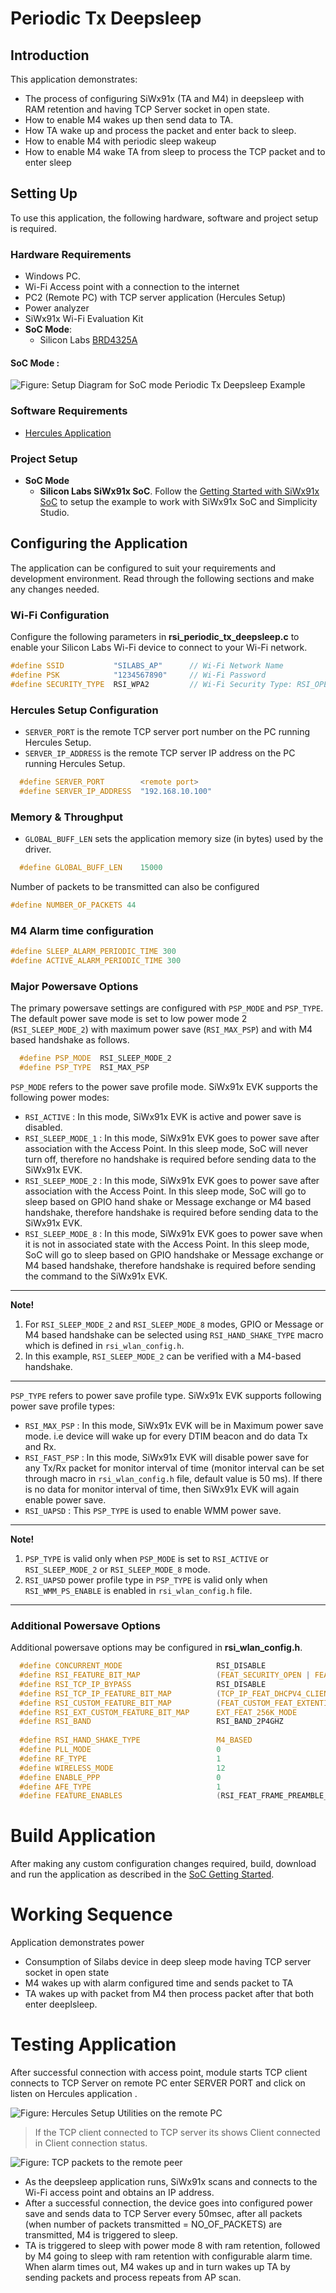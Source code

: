 # Periodic Tx Deepsleep

## Introduction

This application demonstrates: 
* The process of configuring SiWx91x (TA and M4) in deepsleep with RAM retention and having TCP Server socket in open state.
* How to enable M4 wakes up then send data to TA.
* How TA wake up and process the packet and enter back to sleep.
* How to enable M4 with periodic sleep wakeup
* How to enable M4 wake TA from sleep to process the TCP packet and to enter sleep

## Setting Up 
To use this application, the following hardware, software and project setup is required.

### Hardware Requirements  
  - Windows PC.
  - Wi-Fi Access point with a connection to the internet
  - PC2 (Remote PC) with TCP server application (Hercules Setup)
  - Power analyzer
  - SiWx91x Wi-Fi Evaluation Kit
  - **SoC Mode**: 
      - Silicon Labs [BRD4325A](https://www.silabs.com/)
  
#### SoC Mode : 

![Figure: Setup Diagram for SoC mode Periodic Tx Deepsleep Example](resources/readme/image184soc.png)

### Software Requirements
  - [Hercules Application](https://www.hw-group.com/files/download/sw/version/hercules_3-2-8.exe)
   
### Project Setup
- **SoC Mode**
  - **Silicon Labs SiWx91x SoC**. Follow the [Getting Started with SiWx91x SoC](https://docs.silabs.com/) to setup the example to work with SiWx91x SoC and Simplicity Studio.

## Configuring the Application
The application can be configured to suit your requirements and development environment.
Read through the following sections and make any changes needed. 

### Wi-Fi Configuration
Configure the following parameters in **rsi_periodic_tx_deepsleep.c** to enable your Silicon Labs Wi-Fi device to connect to your Wi-Fi network.

```c
#define SSID           "SILABS_AP"      // Wi-Fi Network Name
#define PSK            "1234567890"     // Wi-Fi Password
#define SECURITY_TYPE  RSI_WPA2         // Wi-Fi Security Type: RSI_OPEN / RSI_WPA / RSI_WPA2
```

### Hercules Setup  Configuration
- `SERVER_PORT` is the remote TCP server port number on the PC running Hercules Setup.
- `SERVER_IP_ADDRESS` is the remote TCP server IP address on the PC running Hercules Setup. 

```c
  #define SERVER_PORT        <remote port>
  #define SERVER_IP_ADDRESS  "192.168.10.100"
```
### Memory & Throughput
  - `GLOBAL_BUFF_LEN` sets the application memory size (in bytes) used by the driver.

```c
  #define GLOBAL_BUFF_LEN    15000
```

Number of packets to be transmitted can also be configured

```c
#define NUMBER_OF_PACKETS 44
```

### M4 Alarm time configuration
```c
#define SLEEP_ALARM_PERIODIC_TIME 300
#define ACTIVE_ALARM_PERIODIC_TIME 300
```

### Major Powersave Options
The primary powersave settings are configured with `PSP_MODE` and `PSP_TYPE`. The default power save mode is set to low power mode 2 (`RSI_SLEEP_MODE_2`) with maximum power save (`RSI_MAX_PSP`) and with M4 based handshake as follows.

```c
  #define PSP_MODE  RSI_SLEEP_MODE_2
  #define PSP_TYPE  RSI_MAX_PSP
```

`PSP_MODE` refers to the power save profile mode. SiWx91x EVK supports the following power modes:

  - `RSI_ACTIVE` : In this mode, SiWx91x EVK is active and power save is disabled.
  - `RSI_SLEEP_MODE_1` : In this mode, SiWx91x EVK goes to power save after association with the Access Point. In this sleep mode, SoC will never turn off, therefore no handshake is required before sending data to the SiWx91x EVK.
  - `RSI_SLEEP_MODE_2` : In this mode, SiWx91x EVK goes to power save after association with the Access Point. In this sleep mode, SoC will go to sleep based on GPIO hand shake or Message exchange or M4 based handshake, therefore handshake is required before sending data to the SiWx91x EVK.
  - `RSI_SLEEP_MODE_8` : In this mode, SiWx91x EVK goes to power save when it is not in associated state with the Access Point. In this sleep mode, SoC will go to sleep based on GPIO handshake or Message exchange or M4 based handshake, therefore handshake is required before sending the command to the SiWx91x EVK.

---- 

**Note!**
  1. For `RSI_SLEEP_MODE_2` and `RSI_SLEEP_MODE_8` modes, GPIO or Message or M4 based handshake can be selected using `RSI_HAND_SHAKE_TYPE` macro which is defined in `rsi_wlan_config.h`.
  2. In this example, `RSI_SLEEP_MODE_2` can be verified with a M4-based handshake. 

----

`PSP_TYPE` refers to power save profile type. SiWx91x EVK supports following power save profile types:
  - `RSI_MAX_PSP` : In this mode, SiWx91x EVK will be in Maximum power save mode. i.e device will wake up for every DTIM beacon and do data Tx and Rx.
  - `RSI_FAST_PSP` : In this mode, SiWx91x EVK will disable power save for any Tx/Rx packet for monitor interval of time (monitor interval can be set through macro in `rsi_wlan_config.h` file, default value is 50 ms). If there is no data for monitor interval of time, then SiWx91x EVK will again enable power save.
  - `RSI_UAPSD` : This `PSP_TYPE` is used to enable WMM power save.

----

**Note!**
  1. `PSP_TYPE` is valid only when `PSP_MODE` is set to `RSI_ACTIVE` or `RSI_SLEEP_MODE_2` or `RSI_SLEEP_MODE_8` mode.
  2. `RSI_UAPSD` power profile type in `PSP_TYPE` is valid only when `RSI_WMM_PS_ENABLE` is enabled in `rsi_wlan_config.h` file.

----


### Additional Powersave Options
Additional powersave options may be configured in **rsi_wlan_config.h**.
 
```c
  #define CONCURRENT_MODE                     RSI_DISABLE
  #define RSI_FEATURE_BIT_MAP                 (FEAT_SECURITY_OPEN | FEAT_AGGREGATION)
  #define RSI_TCP_IP_BYPASS                   RSI_DISABLE
  #define RSI_TCP_IP_FEATURE_BIT_MAP          (TCP_IP_FEAT_DHCPV4_CLIENT)
  #define RSI_CUSTOM_FEATURE_BIT_MAP          (FEAT_CUSTOM_FEAT_EXTENTION_VALID)
  #define RSI_EXT_CUSTOM_FEATURE_BIT_MAP      EXT_FEAT_256K_MODE
  #define RSI_BAND                            RSI_BAND_2P4GHZ
  
  #define RSI_HAND_SHAKE_TYPE                 M4_BASED
  #define PLL_MODE                            0
  #define RF_TYPE                             1  
  #define WIRELESS_MODE                       12 
  #define ENABLE_PPP                          0
  #define AFE_TYPE                            1
  #define FEATURE_ENABLES                     (RSI_FEAT_FRAME_PREAMBLE_DUTY_CYCLE | RSI_FEAT_FRAME_LP_CHAIN |RSI_FEAT_FRAME_IN_PACKET_DUTY_CYCLE)

```

# Build Application

After making any custom configuration changes required, build, download and run the application as described in the [SoC Getting Started](https://docs.silabs.com/). 

# Working Sequence

Application demonstrates power 
 * Consumption of Silabs device in deep sleep mode having TCP server socket in open state
 * M4 wakes up with alarm configured time and sends packet to TA
 * TA wakes up with packet from M4 then process packet after that both enter deeplsleep.
 
# Testing Application 

After successful connection with access point, module starts TCP client connects to TCP Server on remote PC enter SERVER PORT and click on listen on Hercules application .

![Figure: Hercules Setup Utilities on the remote PC](resources/readme/image185.png)

> If the TCP client connected to TCP server its shows Client connected in Client connection status.
 
![Figure: TCP packets to the remote peer](resources/readme/image187.png)

* As the deepsleep application runs, SiWx91x scans and connects to the Wi-Fi access point and obtains an IP address. 
* After a successful connection, the device goes into configured power save and sends data to TCP Server every 50msec, after all packets (when number of packets transmitted = NO_OF_PACKETS) are transmitted, M4 is triggered to sleep. 
* TA is triggered to sleep with power mode 8 with ram retention, followed by M4 going to sleep with ram retention with configurable alarm time. When alarm times out, M4 wakes up and in turn wakes up TA by sending packets and process repeats from AP scan.



